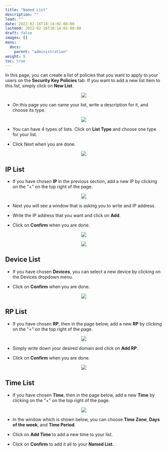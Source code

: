```yaml
---
title: "Named List"
description: ""
lead: ""
date: 2022-02-16T18:14:02-08:00
lastmod: 2022-02-16T18:14:02-08:00
draft: false
images: []
menu:
  docs:
    parent: "administration"
weight: 9
toc: true
---
```


In this page, you can create a list of policies that you want to apply to your users on the **Security Key Policies** tab.
If you want to add a new list item to this list, simply click on **New List**.

<p align="center">
    <img src="/images/vendor/Panel/namedlist_1.png">
</p>

- On this page you can name your list, write a description for it, and choose its type.

<p align="center">
    <img src="/images/vendor/Panel/namedlist_2.png">
</p>

- You can have 4 types of lists. Click on **List Type** and choose one type for your list.

- Click Next when you are done.

<p align="center">
    <img src="/images/vendor/Panel/namedlist_3.png">
</p>

## IP List

- If you have chosen **IP** in the previous section, add a new IP by clicking on the "+" on the top right of the page.

<p align="center">
    <img src="/images/vendor/Panel/namedlist_4.png">
</p>

- Next you will see a window that is asking you to write and IP address.

- Write the IP address that you want and click on **Add**.

- Click on **Confirm** when you are done.

<p align="center">
    <img src="/images/vendor/Panel/namedlist_5.png">
</p>

<p align="center">
    <img src="/images/vendor/Panel/namedlist_6.png">
</p>

## Device List

- If you have chosen **Devices**, you can select a new device by clicking on the Devices dropdown menu.

- Click on **Confirm** when you are done.

<p align="center">
    <img src="/images/vendor/Panel/namedlist_7.png">
</p>

## RP List

- If you have chosen **RP**, then in the page below, add a new **RP** by clicking on the "+" on the top right of the page.

<p align="center">
    <img src="/images/vendor/Panel/namedlist_8.png">
</p>

- Simply write down your desired domain and click on **Add RP**.

- Click on **Confirm** when you are done.

<p align="center">
    <img src="/images/vendor/Panel/namedlist_10.png">
</p>

## Time List

- If you have chosen **Time**, then in the page below, add a new **Time** by clicking on the "+" on the top right of the page.

<p align="center">
    <img src="/images/vendor/Panel/namedlist_9.png">
</p>

- In the window which is shown below, you can choose **Time Zone**, **Days of the week**, and **Time Period**.

- Click on **Add Time** to add a new time to your list.

- Click on **Confirm** to add it all to your **Named List**.
